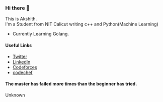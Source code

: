 ### Hi there 👋
This is Akshith.  
I'm a Student from NIT Calicut writing c++ and Python(Machine Learning)

- Currently Learning Golang.

#### Useful Links
- [Twitter](https://twitter.com/akshith6212)
- [LinkedIn](https://www.linkedin.com/in/akshith-ananthula/)
- [Codeforces](https://codeforces.com/profile/akshith6212)
- [codechef](https://www.codechef.com/users/akshith6212)
<!--
- [Dev](https://dev.to/akshith6212)
- [Personal Website](https://akshith.cf/)
-->

#### The master has failed more times than the beginner has tried. 
Unknown

<!--
![GitHub stats](https://github-readme-stats.vercel.app/api?username=akshith6212&show_icons=true)  

![Profile views](https://gpvc.arturio.dev/akshith6212)


**souledone/souledone** is a ✨ _special_ ✨ repository because its `README.md` (this file) appears on your GitHub profile.

Here are some ideas to get you started:

- 🔭 I’m currently working on ...
- 🌱 I’m currently learning ...
- 👯 I’m looking to collaborate on ...
- 🤔 I’m looking for help with ...
- 💬 Ask me about ...
- 📫 How to reach me: ...
- 😄 Pronouns: ...
- ⚡ Fun fact: ...
-->
